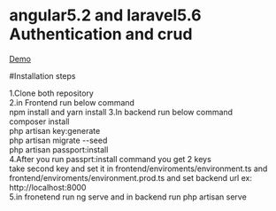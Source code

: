 # angular5.2 and laravel5.6 Authentication and crud


<a href="http://angular5.rbsavani.com">Demo</a>

#Installation steps 

1.Clone both repository <br>
2.in Frontend run below command <br>
	npm install and yarn install
3.In backend run below command <br>
	composer install<br>
    php artisan key:generate<br>
    php artisan migrate --seed<br>
    php artisan passport:install<br>
4.After you run passprt:install command you get 2 keys<br>
	take second key and set it in frontend/enviroments/environment.ts and frontend/enviroments/environment.prod.ts and set backend url ex: http://localhost:8000	<br>
    5.in fronetend run ng serve and in backend run php artisan serve 
    
